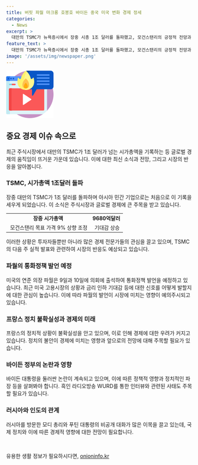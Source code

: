 ```yaml
---
title: 버핏 파월 마크롱 호봉호 바이든 중국 미국 변화 경제 정세
categories:
  - News
excerpt: >
  대만의 TSMC가 뉴욕증시에서 장중 시총 1조 달러를 돌파했고, 모건스탠리의 긍정적 전망과 애플의 상승으로 관심을 끌었다. 미국의 금리인하 기대와 파월 의장의 발언, 그리고 프랑스의 정치 불확실성 등 경제 동향에 대한 다각적인 관점을 제시했다. 또한, 바이든 대통령의 인터뷰 관련 논란과 모디 총리의 러시아 방문에 대한 이야기도 포함됐다. SBS Biz에서는 여러분의 제보를 기다리고 있습니다. (150자)
feature_text: >
  대만의 TSMC가 뉴욕증시에서 장중 시총 1조 달러를 돌파했고, 모건스탠리의 긍정적 전망과 애플의 상승으로 관심을 끌었다. 미국의 금리인하 기대와 파월 의장의 발언, 그리고 프랑스의 정치 불확실성 등 경제 동향에 대한 다각적인 관점을 제시했다. 또한, 바이든 대통령의 인터뷰 관련 논란과 모디 총리의 러시아 방문에 대한 이야기도 포함됐다. SBS Biz에서는 여러분의 제보를 기다리고 있습니다. (150자)
image: '/assets/img/newspaper.png'
---
```


<p><img src="/assets/img/news.png" alt="rentncar 속보" /></p>

<h2 data-ke-size="size26">중요 경제 이슈 속으로</h2>

<p data-ke-size="size16">최근 주식시장에서 대만의 TSMC가 1조 달러가 넘는 시가총액을 기록하는 등 글로벌 경제의 움직임이 뜨거운 가운데 있습니다. 이에 대한 최신 소식과 전망, 그리고 시장의 반응을 알아봅니다.</p>

<h3><b>TSMC, 시가총액 1조달러 돌파</b></h3>

<p data-ke-size="size16">장중 대만의 TSMC가 1조 달러를 돌파하며 아시아 민간 기업으로는 처음으로 이 기록을 세우게 되었습니다. 이 소식은 주식시장과 글로벌 경제에 큰 주목을 받고 있습니다. </p>

<table>
<tbody>
<tr>
<td style="text-align: center; height: 17px;"><b>장중 시가총액</b></td>
<td style="text-align: center; height: 17px;"><b>9680억달러</b></td>
</tr>
<tr>
<td style="text-align: center; height: 17px;">&nbsp;모건스탠리 목표 가격 9% 상향 조정</td>
<td style="text-align: center; height: 17px;">&nbsp;기대감 상승</td>
</tr>
</tbody>
</table>

<p data-ke-size="size16">이러한 상황은 투자자들뿐만 아니라 많은 경제 전문가들의 관심을 끌고 있으며, TSMC의 다음 주 실적 발표와 관련하여 시장의 반응도 예상되고 있습니다.</p>

<h3><b>파월의 통화정책 발언 예정</b></h3>

<p data-ke-size="size16">미국의 연준 의장 파월은 9일과 10일에 의회에 출석하여 통화정책 발언을 예정하고 있습니다. 최근 미국 고용시장의 상황과 금리 인하 기대감 등에 대한 신호를 어떻게 발할지에 대한 관심이 높습니다. 이에 따라 파월의 발언이 시장에 미치는 영향이 예의주시되고 있습니다.</p>

<h3><b>프랑스 정치 불확실성과 경제의 미래</b></h3>

<p data-ke-size="size16">프랑스의 정치적 상황이 불확실성을 안고 있으며, 이로 인해 경제에 대한 우려가 커지고 있습니다. 정치의 불안이 경제에 미치는 영향과 앞으로의 전망에 대해 주목할 필요가 있습니다.</p>

<h3><b>바이든 정부의 논란과 영향</b></h3>

<p data-ke-size="size16">바이든 대통령을 둘러싼 논란이 계속되고 있으며, 이에 따른 정책적 영향과 정치적인 파장 등을 살펴봐야 합니다. 흑인 라디오방송 WURD를 통한 인터뷰와 관련된 사태도 주목할 필요가 있습니다.</p>

<h3><b>러시아와 인도의 관계</b></h3>

<p data-ke-size="size16">러시아를 방문한 모디 총리와 푸틴 대통령의 비공개 대화가 많은 이목을 끌고 있는데, 국제 정치와 이에 따른 경제적 영향에 대한 전망이 필요합니다. </p>

<p data-ke-size="size16">&nbsp;</p>
유용한 생활 정보가 필요하시다면, <a href="https://onioninfo.kr" rel="dofollow">onioninfo.kr</a>



